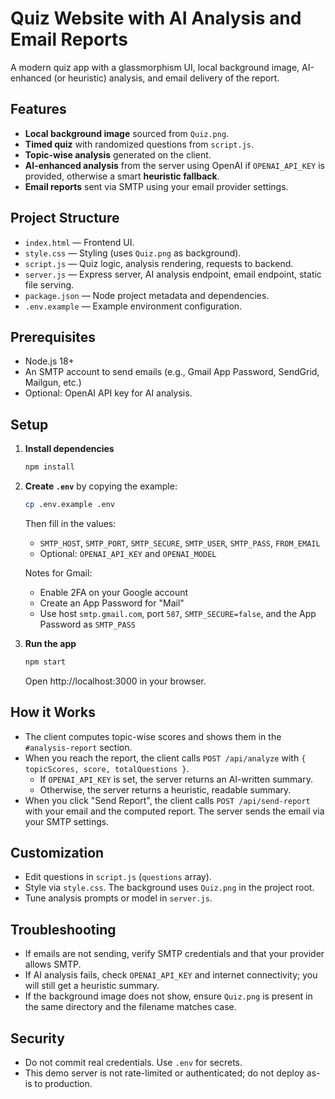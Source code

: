# Quiz Website with AI Analysis and Email Reports

A modern quiz app with a glassmorphism UI, local background image, AI-enhanced (or heuristic) analysis, and email delivery of the report.

## Features

- **Local background image** sourced from `Quiz.png`.
- **Timed quiz** with randomized questions from `script.js`.
- **Topic-wise analysis** generated on the client.
- **AI-enhanced analysis** from the server using OpenAI if `OPENAI_API_KEY` is provided, otherwise a smart **heuristic fallback**.
- **Email reports** sent via SMTP using your email provider settings.

## Project Structure

- `index.html` — Frontend UI.
- `style.css` — Styling (uses `Quiz.png` as background).
- `script.js` — Quiz logic, analysis rendering, requests to backend.
- `server.js` — Express server, AI analysis endpoint, email endpoint, static file serving.
- `package.json` — Node project metadata and dependencies.
- `.env.example` — Example environment configuration.

## Prerequisites

- Node.js 18+
- An SMTP account to send emails (e.g., Gmail App Password, SendGrid, Mailgun, etc.)
- Optional: OpenAI API key for AI analysis.

## Setup

1. **Install dependencies**
   ```bash
   npm install
   ```

2. **Create `.env`** by copying the example:
   ```bash
   cp .env.example .env
   ```
   Then fill in the values:
   - `SMTP_HOST`, `SMTP_PORT`, `SMTP_SECURE`, `SMTP_USER`, `SMTP_PASS`, `FROM_EMAIL`
   - Optional: `OPENAI_API_KEY` and `OPENAI_MODEL`

   Notes for Gmail:
   - Enable 2FA on your Google account
   - Create an App Password for "Mail"
   - Use host `smtp.gmail.com`, port `587`, `SMTP_SECURE=false`, and the App Password as `SMTP_PASS`

3. **Run the app**
   ```bash
   npm start
   ```
   Open http://localhost:3000 in your browser.

## How it Works

- The client computes topic-wise scores and shows them in the `#analysis-report` section.
- When you reach the report, the client calls `POST /api/analyze` with `{ topicScores, score, totalQuestions }`.
  - If `OPENAI_API_KEY` is set, the server returns an AI-written summary.
  - Otherwise, the server returns a heuristic, readable summary.
- When you click "Send Report", the client calls `POST /api/send-report` with your email and the computed report. The server sends the email via your SMTP settings.

## Customization

- Edit questions in `script.js` (`questions` array).
- Style via `style.css`. The background uses `Quiz.png` in the project root.
- Tune analysis prompts or model in `server.js`.

## Troubleshooting

- If emails are not sending, verify SMTP credentials and that your provider allows SMTP.
- If AI analysis fails, check `OPENAI_API_KEY` and internet connectivity; you will still get a heuristic summary.
- If the background image does not show, ensure `Quiz.png` is present in the same directory and the filename matches case.

## Security

- Do not commit real credentials. Use `.env` for secrets.
- This demo server is not rate-limited or authenticated; do not deploy as-is to production.
